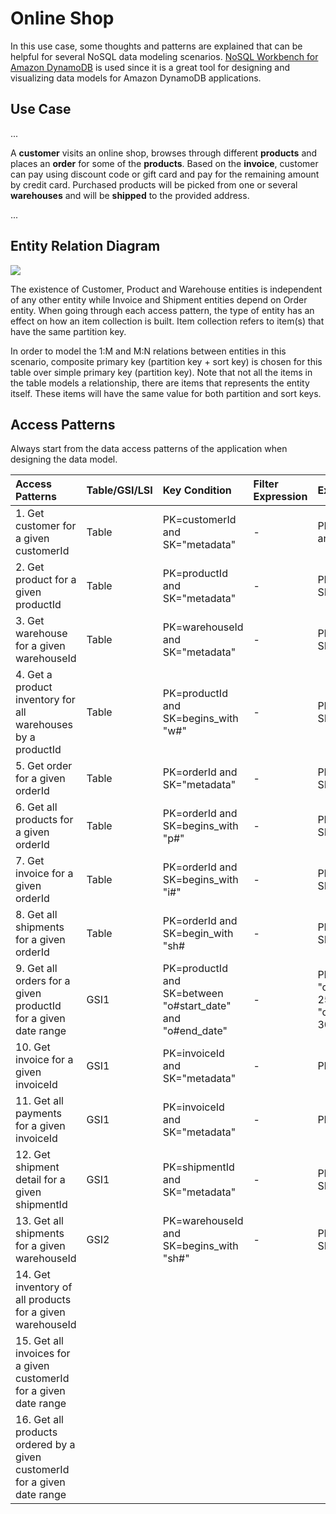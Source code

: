 # Online Shop

In this use case, some thoughts and patterns are explained that can be helpful for several NoSQL data modeling scenarios. [NoSQL Workbench for Amazon DynamoDB](https://docs.aws.amazon.com/amazondynamodb/latest/developerguide/workbench.settingup.html) is used since it is a great tool for designing and visualizing data models for Amazon DynamoDB applications.

## Use Case

...
 
 A **customer** visits an online shop, browses through different **products** and places an **order** for some of the **products**. Based on the **invoice**, customer can pay using discount code or gift card and pay for the remaining amount by credit card. Purchased products will be picked from one or several **warehouses** and will be **shipped** to the provided address.
 
 ...

## Entity Relation Diagram
![](resources/AnOnlineShopErd.png)

The existence of Customer, Product and Warehouse entities is independent of any other entity while Invoice and Shipment entities depend on Order entity. When going through each access pattern, the type of entity has an effect on how an item collection is built. Item collection refers to item(s) that have the same partition key.

In order to model the 1:M and M:N relations between entities in this scenario, composite primary key (partition key + sort key) is chosen for this table over simple primary key (partition key). Note that not all the items in the table models a relationship, there are items that represents the entity itself. These items will have the same value for both partition and sort keys.

## Access Patterns

Always start from the data access patterns of the application when designing the data model.

| Access Patterns |Table/GSI/LSI|Key Condition|Filter Expression| Example|
| :---        | :---         | :---     | :---    |:---|
| 1. Get customer for a given customerId|Table|PK=customerId and SK="metadata"|-|PK="c#customer@mail.com" and SK="metadata"|
| 2. Get product for a given productId   |Table|PK=productId and SK="metadata"|-|PK="p#p1" and SK="metadata"|
| 3. Get warehouse for a given warehouseId |Table|PK=warehouseId and SK="metadata"|-|PK="w#w1" and SK="metadata"
| 4. Get a product inventory for all warehouses by a productId |Table|PK=productId and SK=begins_with "w#"|-|PK="p#p1" and SK=begins_with "w#"
| 5. Get order for a given orderId |Table|PK=orderId and SK="metadata"|-|PK="o#o1" and SK="metadata"
| 6. Get all products for a given orderId |Table|PK=orderId and SK=begins_with "p#"|-|PK="o#o1" and SK=begins_with "p#"
| 7. Get invoice for a given orderId |Table|PK=orderId and SK=begins_with "i#"|-|PK="o#o1" and SK=begins_with "i#"
| 8. Get all shipments for a given orderId |Table|PK=orderId and SK=begin_with "sh#|-|PK="o#o1" and SK=begins_with "sh#"
| 9. Get all orders for a given productId for a given date range |GSI1|PK=productId and SK=between "o#start_date" and "o#end_date" |-|PK="p#p1 and SK=between "o#2022-05-25T16:00:00" and "o#2022-05-30T16:00:00"
| 10. Get invoice for a given invoiceId |GSI1|PK=invoiceId and SK="metadata"|-|PK="i#i1" and S="metadata"
| 11. Get all payments for a given invoiceId |GSI1|PK=invoiceId and SK="metadata"|-|PK="i#i1" and S="metadata"
| 12. Get shipment detail for a given shipmentId |GSI1|PK=shipmentId and SK="metadata"|-|PK="sh#sh1 and SK="metadata"
| 13. Get all shipments for a given warehouseId |GSI2|PK=warehouseId and SK=begins_with "sh#"|-|PK="w#w1" and SK=begins_with "sh#"
| 14. Get inventory of all products for a given warehouseId |
| 15. Get all invoices for a given customerId for a given date range |
| 16. Get all products ordered by a given customerId for a given date range  |